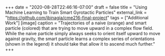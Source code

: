 +++
date = "2020-08-28T22:46:16-07:00"
draft = false
title = "Using Machine Learning to Train Smart Gyrotactic Particles"
external_link = "https://github.com/jbinagia/cme216-final-project"
tags = ["Additional Work"]
[image]
  caption = "Trajectories of a naive (orange) and smart particle (colored) that are trying to move upward in a complex flow field. While the naive particle simply always seeks to orient itself upward to move against gravity, the smart particle learns a complex series of orientations (shown in the legend) it should take that allow it to ascend much further."
+++
